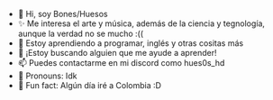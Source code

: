 - 👋 Hi, soy Bones/Huesos
- ✨ Me interesa el arte y música, además de la ciencia y tegnología, aunque la verdad no se mucho :(( 
- 🌱 Estoy aprendiendo a programar, inglés y otras cositas más
- 🍿 ¡Estoy buscando alguien que me ayude a aprender!
- 📫 Puedes contactarme en mi discord como hues0s_hd 
- 🤖 Pronouns: Idk
- 🎡 Fun fact: Algún día iré a Colombia :D

<!---
HeyBonn/HeyBonn is a ✨ special ✨ repository because its `README.md` (this file) appears on your GitHub profile.
You can click the Preview link to take a look at your changes.
--->
